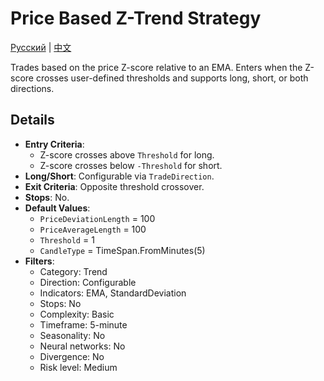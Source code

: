 # Price Based Z-Trend Strategy
[Русский](README_ru.md) | [中文](README_cn.md)

Trades based on the price Z-score relative to an EMA. Enters when the Z-score crosses user-defined thresholds and supports long, short, or both directions.

## Details

- **Entry Criteria**:
  - Z-score crosses above `Threshold` for long.
  - Z-score crosses below `-Threshold` for short.
- **Long/Short**: Configurable via `TradeDirection`.
- **Exit Criteria**: Opposite threshold crossover.
- **Stops**: No.
- **Default Values**:
  - `PriceDeviationLength` = 100
  - `PriceAverageLength` = 100
  - `Threshold` = 1
  - `CandleType` = TimeSpan.FromMinutes(5)
- **Filters**:
  - Category: Trend
  - Direction: Configurable
  - Indicators: EMA, StandardDeviation
  - Stops: No
  - Complexity: Basic
  - Timeframe: 5-minute
  - Seasonality: No
  - Neural networks: No
  - Divergence: No
  - Risk level: Medium
